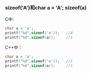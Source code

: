 ### sizeof('A')和char a = 'A'; sizeof(a)

C中:

```c
char a = 'a';
printf("%d",sizeof('a'));	//4
printf("%d",sizeof(a));		//1
```

C++中：

```c++
char a = 'a';
printf("%d",sizeof('a'));	//1
printf("%d",sizeof(a));		//1
```





